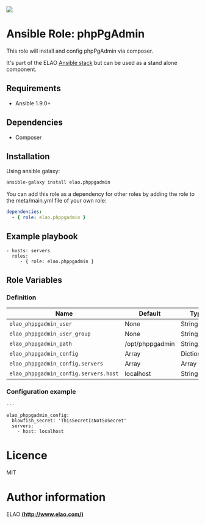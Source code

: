 <img src="http://www.elao.com/images/corpo/logo_red_small.png"/>

# Ansible Role: phpPgAdmin

This role will install and config phpPgAdmin via composer.

It's part of the ELAO [Ansible stack](http://ansible.elao.com) but can be used as a stand alone component.

## Requirements

- Ansible 1.9.0+

## Dependencies

- Composer

## Installation

Using ansible galaxy:

```bash
ansible-galaxy install elao.phppgadmin
```
You can add this role as a dependency for other roles by adding the role to the meta/main.yml file of your own role:

```yaml
dependencies:
  - { role: elao.phppgadmin }
```

## Example playbook

    - hosts: servers
      roles:
         - { role: elao.phppgadmin }

## Role Variables

### Definition

|Name|Default|Type|Description|
|----|-------|----|-----------|
`elao_phppgadmin_user`|None|String|User
`elao_phppgadmin_user_group`|None|String|User group
`elao_phppgadmin_path`|/opt/phppgadmin|String|Path
`elao_phppgadmin_config`|Array|Dictionnary|Config
`elao_phppgadmin_config.servers`|Array|Array|Servers
`elao_phppgadmin_config.servers.host`|localhost|String|Host

### Configuration example

```
---

elao_phppgadmin_config:
  blowfish_secret: 'ThisSecretIsNotSoSecret'
  servers:
    - host: localhost
```

# Licence

MIT

# Author information

ELAO [**(http://www.elao.com/)**](http://www.elao.com)
